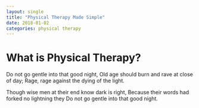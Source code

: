 ```yaml
---
layout: single
title: "Physical Therapy Made Simple"
date: 2018-01-02 
categories: physical therapy
---
```


<h1>What is Physical Therapy?</h1>

<p>Do not go gentle into that good night,
Old age should burn and rave at close of day;
Rage, rage against the dying of the light.

Though wise men at their end know dark is right,
Because their words had forked no lightning they
Do not go gentle into that good night.</p>